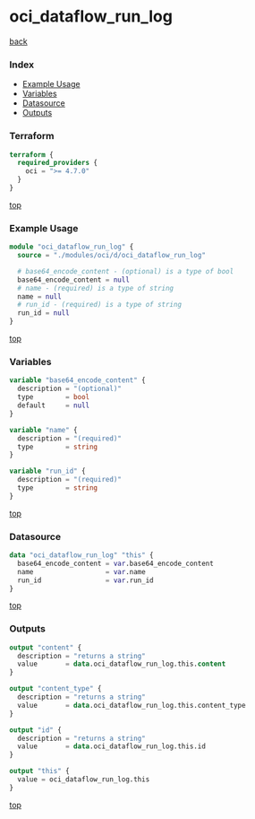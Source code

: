 # oci_dataflow_run_log

[back](../oci.md)

### Index

- [Example Usage](#example-usage)
- [Variables](#variables)
- [Datasource](#datasource)
- [Outputs](#outputs)

### Terraform

```terraform
terraform {
  required_providers {
    oci = ">= 4.7.0"
  }
}
```

[top](#index)

### Example Usage

```terraform
module "oci_dataflow_run_log" {
  source = "./modules/oci/d/oci_dataflow_run_log"

  # base64_encode_content - (optional) is a type of bool
  base64_encode_content = null
  # name - (required) is a type of string
  name = null
  # run_id - (required) is a type of string
  run_id = null
}
```

[top](#index)

### Variables

```terraform
variable "base64_encode_content" {
  description = "(optional)"
  type        = bool
  default     = null
}

variable "name" {
  description = "(required)"
  type        = string
}

variable "run_id" {
  description = "(required)"
  type        = string
}
```

[top](#index)

### Datasource

```terraform
data "oci_dataflow_run_log" "this" {
  base64_encode_content = var.base64_encode_content
  name                  = var.name
  run_id                = var.run_id
}
```

[top](#index)

### Outputs

```terraform
output "content" {
  description = "returns a string"
  value       = data.oci_dataflow_run_log.this.content
}

output "content_type" {
  description = "returns a string"
  value       = data.oci_dataflow_run_log.this.content_type
}

output "id" {
  description = "returns a string"
  value       = data.oci_dataflow_run_log.this.id
}

output "this" {
  value = oci_dataflow_run_log.this
}
```

[top](#index)